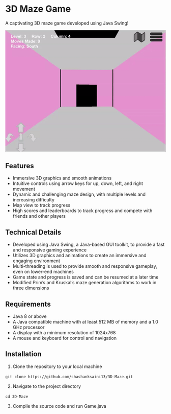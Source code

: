 # 3D Maze Game

A captivating 3D maze game developed using Java Swing!

![](https://github.com/shashanksaini13/3D-Maze/blob/main/3dmazegif.gif "Gameplay")

## Features
- Immersive 3D graphics and smooth animations
- Intuitive controls using arrow keys for up, down, left, and right movement
- Dynamic and challenging maze design, with multiple levels and increasing difficulty
- Map view to track progress
- High scores and leaderboards to track progress and compete with friends and other players

## Technical Details
- Developed using Java Swing, a Java-based GUI toolkit, to provide a fast and responsive gaming experience
- Utilizes 3D graphics and animations to create an immersive and engaging environment
- Multi-threading is used to provide smooth and responsive gameplay, even on lower-end machines
- Game state and progress is saved and can be resumed at a later time
- Modified Prim’s and Kruskal’s maze generation algorithms to work in three dimensions

## Requirements
- Java 8 or above
- A Java compatible machine with at least 512 MB of memory and a 1.0 GHz processor
- A display with a minimum resolution of 1024x768
- A mouse and keyboard for control and navigation

## Installation
1. Clone the repository to your local machine

`git clone https://github.com/shashanksaini13/3D-Maze.git`

2. Navigate to the project directory

`cd 3D-Maze`

3. Compile the source code and run Game.java
